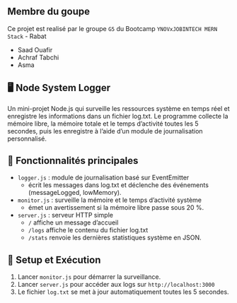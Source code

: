 ## Membre du goupe

Ce projet est realisé par le groupe `G5` du Bootcamp `YNOVxJOBINTECH MERN Stack` - Rabat

- Saad Ouafir
- Achraf Tabchi
- Asma

## 🖥️ Node System Logger

Un mini-projet Node.js qui surveille les ressources système en temps réel et enregistre les informations dans un fichier log.txt.
Le programme collecte la mémoire libre, la mémoire totale et le temps d’activité toutes les 5 secondes, puis les enregistre à l’aide d’un module de journalisation personnalisé.

## 🔧 Fonctionnalités principales

- `logger.js` : module de journalisation basé sur EventEmitter
  - écrit les messages dans log.txt et déclenche des événements (messageLogged, lowMemory).
- `monitor.js` : surveille la mémoire et le temps d’activité système
  - émet un avertissement si la mémoire libre passe sous 20 %.
- `server.js` : serveur HTTP simple
  - `/` affiche un message d’accueil
  - `/logs` affiche le contenu du fichier log.txt
  - `/stats` renvoie les dernières statistiques système en JSON.

## 🚀 Setup et Exécution

1. Lancer `monitor.js` pour démarrer la surveillance.
2. Lancer `server.js` pour accéder aux logs sur `http://localhost:3000`
3. Le fichier `log.txt` se met à jour automatiquement toutes les 5 secondes.
